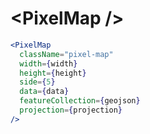 # \<PixelMap \/>

```jsx
<PixelMap
  className="pixel-map"
  width={width}
  height={height}
  side={5}
  data={data}
  featureCollection={geojson}
  projection={projection}
/>
```

